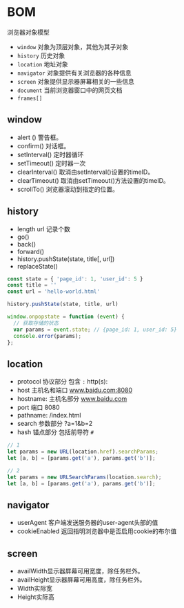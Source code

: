 # BOM
浏览器对象模型  
- `window` 对象为顶层对象，其他为其子对象
- `history` 历史对象
- `location` 地址对象
- `navigator` 对象提供有关浏览器的各种信息
- `screen` 对象提供显示器屏幕相关的一些信息
- `document` 当前浏览器窗口中的网页文档
- `frames[]` 

## window
- alert () 警告框。
- confirm() 对话框。
- setInterval() 定时器循环
- setTimeout() 定时器一次
- clearInterval() 取消由setInterval()设置的timeID。
- clearTimeout() 取消由setTimeout()方法设置的timeID。
- scrollTo() 浏览器滚动到指定的位置。

## history

- length       url 记录个数
- go()     
- back()
- forward()
- history.pushState(state, title[, url])
- replaceState()

```js
const state = { 'page_id': 1, 'user_id': 5 }
const title = ''
const url = 'hello-world.html'

history.pushState(state, title, url)

window.onpopstate = function (event) {
  // 获取存储的状态
  var params = event.state; // {page_id: 1, user_id: 5}
  console.error(params);
};
```

## location 
- protocol 协议部分 包含 `:` http(s):
- host 主机名和端口 www.baidu.com:8080
- hostname: 主机名部分 www.baidu.com
- port 端口 8080
- pathname: /index.html
- search 参数部分 ?a=1&b=2
- hash 锚点部分 包括前导符 `#`

```js
// 1
let params = new URL(location.href).searchParams;
let [a, b] = [params.get('a'), params.get('b')];

// 2
let params = new URLSearchParams(location.search);
let [a, b] = [params.get('a'), params.get('b')];
```
## navigator
- userAgent  客户端发送服务器的user-agent头部的值
- cookieEnabled 返回指明浏览器中是否启用cookie的布尔值

## screen
- availWidth显示器屏幕可用宽度，除任务栏外。
- availHeight显示器屏幕可用高度，除任务栏外。
- Width实际宽
- Height实际高